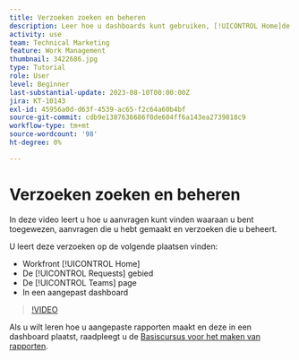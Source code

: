 ```yaml
---
title: Verzoeken zoeken en beheren
description: Leer hoe u dashboards kunt gebruiken, [!UICONTROL Home]de [!UICONTROL Requests] en de [!UICONTROL Teams] pagina om inkomende verzoeken te vinden die door een verzoekrij worden gemaakt.
activity: use
team: Technical Marketing
feature: Work Management
thumbnail: 3422686.jpg
type: Tutorial
role: User
level: Beginner
last-substantial-update: 2023-08-10T00:00:00Z
jira: KT-10143
exl-id: 45956a0d-d63f-4539-ac65-f2c64a60b4bf
source-git-commit: cdb9e1387636686f0de604ff6a143ea2739818c9
workflow-type: tm+mt
source-wordcount: '98'
ht-degree: 0%

---
```


# Verzoeken zoeken en beheren

In deze video leert u hoe u aanvragen kunt vinden waaraan u bent toegewezen, aanvragen die u hebt gemaakt en verzoeken die u beheert.

U leert deze verzoeken op de volgende plaatsen vinden:

* Workfront [!UICONTROL Home]
* De [!UICONTROL Requests] gebied
* De [!UICONTROL Teams] page
* In een aangepast dashboard


>[!VIDEO](https://video.tv.adobe.com/v/3422686/?quality=12&learn=on)

Als u wilt leren hoe u aangepaste rapporten maakt en deze in een dashboard plaatst, raadpleegt u de [Basiscursus voor het maken van rapporten](https://experienceleague.adobe.com/docs/workfront-course-map/using/learning-programs/basic-report-creation-program.html).
